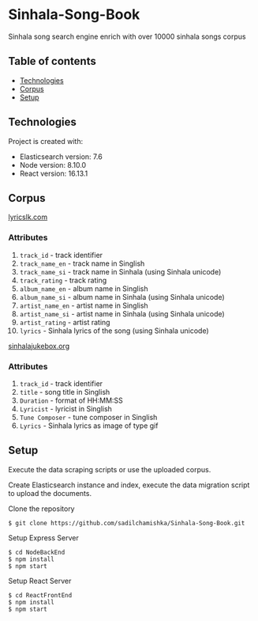 # Sinhala-Song-Book

Sinhala song search engine enrich with over 10000 sinhala songs corpus 

## Table of contents
* [Technologies](#technologies)
* [Corpus](#corpus)
* [Setup](#setup)
	
## Technologies
Project is created with:
* Elasticsearch version: 7.6
* Node version: 8.10.0
* React version: 16.13.1

## Corpus
[lyricslk.com](http://lyricslk.com/)
### Attributes
1. `track_id` - track identifier
2. `track_name_en` - track name in Singlish
3. `track_name_si` - track name in Sinhala (using Sinhala unicode)
4. `track_rating` - track rating
5. `album_name_en` - album name in Singlish
6. `album_name_si` - album name in Sinhala (using Sinhala unicode)
7. `artist_name_en` - artist name in Singlish
8. `artist_name_si` - artist name in Sinhala (using Sinhala unicode)
9. `artist_rating` - artist rating
10. `lyrics` - Sinhala lyrics of the song (using Sinhala unicode)

[sinhalajukebox.org](http://www.sinhalajukebox.org/)
### Attributes
1. `track_id` - track identifier
2. `title` - song title in Singlish
3. `Duration` - format of HH:MM:SS
4. `Lyricist` - lyricist in Singlish
5. `Tune Composer` - tune composer in Singlish
6. `Lyrics` - Sinhala lyrics as image of type gif

## Setup
Execute the data scraping scripts or use the uploaded corpus.

Create Elasticsearch instance and index, execute the data migration script to upload the documents.

Clone the repository

```
$ git clone https://github.com/sadilchamishka/Sinhala-Song-Book.git
```
Setup Express Server
```
$ cd NodeBackEnd
$ npm install
$ npm start
```
Setup React Server
```
$ cd ReactFrontEnd
$ npm install
$ npm start
```
